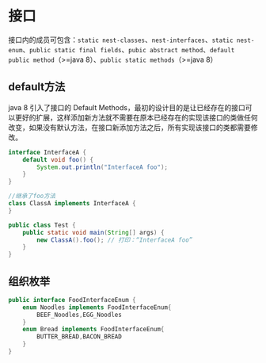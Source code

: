 # 接口

接口内的成员可包含：`static nest-classes`、`nest-interfaces`、`static nest-enum`、`public static final fields`、`pubic abstract method`、`default public method`（>=java 8）、`public static methods`（>=java 8）

## default方法

java 8 引入了接口的 Default Methods，最初的设计目的是让已经存在的接口可以更好的扩展，这样添加新方法就不需要在原本已经存在的实现该接口的类做任何改变，如果没有默认方法，在接口新添加方法之后，所有实现该接口的类都需要修改。

```java
interface InterfaceA {
    default void foo() {
        System.out.println("InterfaceA foo");
    }
}

//继承了foo方法
class ClassA implements InterfaceA {
}

public class Test {
    public static void main(String[] args) {
        new ClassA().foo(); // 打印：“InterfaceA foo”
    }
}
```

## 组织枚举

```java
public interface FoodInterfaceEnum {
    enum Noodles implements FoodInterfaceEnum{
        BEEF_Noodles,EGG_Noodles
    }
    enum Bread implements FoodInterfaceEnum{
        BUTTER_BREAD,BACON_BREAD
    }
}
```

